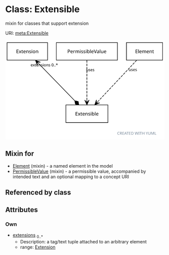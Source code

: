 
# Class: Extensible


mixin for classes that support extension

URI: [meta:Extensible](https://w3id.org/linkml/meta/Extensible)


![img](images/Extensible.svg)

## Mixin for

 * [Element](Element.md) (mixin)  - a named element in the model
 * [PermissibleValue](PermissibleValue.md) (mixin)  - a permissible value, accompanied by intended text and an optional mapping to a concept URI

## Referenced by class


## Attributes


### Own

 * [extensions](extensions.md)  <sub>0..*</sub>
     * Description: a tag/text tuple attached to an arbitrary element
     * range: [Extension](Extension.md)
